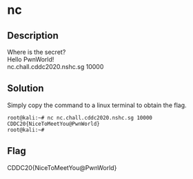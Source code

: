 # nc

## Description 
Where is the secret? <br>
Hello PwnWorld! <br>
nc.chall.cddc2020.nshc.sg 10000

## Solution 
Simply copy the command to a linux terminal to obtain the flag. 
```
root@kali:~# nc nc.chall.cddc2020.nshc.sg 10000
CDDC20{NiceToMeetYou@PwnWorld}
root@kali:~#
```

## Flag

CDDC20{NiceToMeetYou@PwnWorld}
